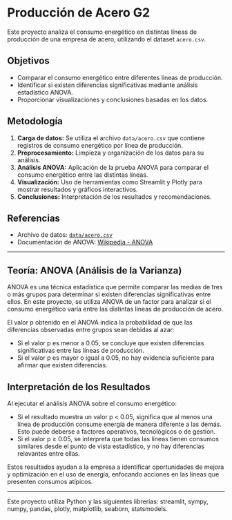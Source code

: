 # Producción de Acero G2

Este proyecto analiza el consumo energético en distintas líneas de producción de una empresa de acero, utilizando el dataset `acero.csv`.

## Objetivos
- Comparar el consumo energético entre diferentes líneas de producción.
- Identificar si existen diferencias significativas mediante análisis estadístico ANOVA.
- Proporcionar visualizaciones y conclusiones basadas en los datos.

## Metodología
1. **Carga de datos:** Se utiliza el archivo `data/acero.csv` que contiene registros de consumo energético por línea de producción.
2. **Preprocesamiento:** Limpieza y organización de los datos para su análisis.
3. **Análisis ANOVA:** Aplicación de la prueba ANOVA para comparar el consumo energético entre las distintas líneas.
4. **Visualización:** Uso de herramientas como Streamlit y Plotly para mostrar resultados y gráficos interactivos.
5. **Conclusiones:** Interpretación de los resultados y recomendaciones.

## Referencias
- Archivo de datos: [`data/acero.csv`](data/acero.csv)
- Documentación de ANOVA: [Wikipedia - ANOVA](https://es.wikipedia.org/wiki/An%C3%A1lisis_de_la_varianza)

---


## Teoría: ANOVA (Análisis de la Varianza)
ANOVA es una técnica estadística que permite comparar las medias de tres o más grupos para determinar si existen diferencias significativas entre ellos. En este proyecto, se utiliza ANOVA de un factor para analizar si el consumo energético varía entre las distintas líneas de producción de acero.

El valor p obtenido en el ANOVA indica la probabilidad de que las diferencias observadas entre grupos sean debidas al azar:
- Si el valor p es menor a 0.05, se concluye que existen diferencias significativas entre las líneas de producción.
- Si el valor p es mayor o igual a 0.05, no hay evidencia suficiente para afirmar que existen diferencias.

## Interpretación de los Resultados
Al ejecutar el análisis ANOVA sobre el consumo energético:
- Si el resultado muestra un valor p < 0.05, significa que al menos una línea de producción consume energía de manera diferente a las demás. Esto puede deberse a factores operativos, tecnológicos o de gestión.
- Si el valor p ≥ 0.05, se interpreta que todas las líneas tienen consumos similares desde el punto de vista estadístico, y no hay diferencias relevantes entre ellas.

Estos resultados ayudan a la empresa a identificar oportunidades de mejora y optimización en el uso de energía, enfocando acciones en las líneas que presenten consumos atípicos.

---

Este proyecto utiliza Python y las siguientes librerías: streamlit, sympy, numpy, pandas, plotly, matplotlib, seaborn, statsmodels.